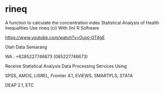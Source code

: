 # rineq
A function to calculate the concentration index Statistical Analysis of Health Inequalities Use rineq (ci) With (In) R Software

https://www.youtube.com/watch?v=Oujxj-0T4gE

Olah Data Semarang

WA : +6285227746673 (085227746673)

Receive Statistical Analysis Data Processing Services Using

SPSS, AMOS, LISREL, Frontier 4.1, EVIEWS, SMARTPLS, STATA

DEAP 2.1, ETC
